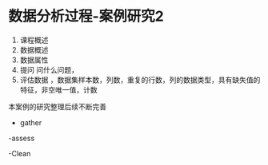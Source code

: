 # 数据分析过程-案例研究2

1. 课程概述
2. 数据概述
3. 数据属性
4. 提问 问什么问题，
5. 评估数据 ，数据集样本数，列数，重复的行数，列的数据类型，具有缺失值的特征，非空唯一值，计数

本案例的研究整理后续不断完善

- gather

 -assess

 -Clean
